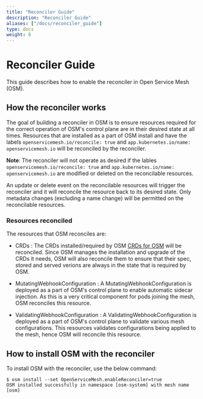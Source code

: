 ```yaml
---
title: "Reconciler Guide"
description: "Reconciler Guide"
aliases: ["/docs/reconciler_guide"]
type: docs
weight: 8
---
```


# Reconciler Guide

This guide describes how to enable the reconciler in Open Service Mesh (OSM).

## How the reconciler works

The goal of building a reconciler in OSM is to ensure resources required for the correct operation of OSM's control plane are in their desired state at all times. Resources that are installed as a part of OSM install and have the labels `openservicemesh.io/reconcile: true` and `app.kubernetes.io/name: openservicemesh.io` will be reconciled by the reconciler.

**Note**: The reconciler will not operate as desired if the lables `openservicemesh.io/reconcile: true` and `app.kubernetes.io/name: openservicemesh.io` are modified or deleted on the reconcilable resources.

An update or delete event on the reconcilable resources will trigger the reconciler and it will reconcile the resource back to its desired state. Only metadata changes (excluding a name change) will be permitted on the reconcilable resources.

### Resources reconciled

The resources that OSM reconciles are:

- CRDs : The CRDs installed/required by OSM [CRDs for OSM](https://github.com/openservicemesh/osm/tree/main/cmd/osm-bootstrap/crds) will be reconciled. Since OSM manages the installation and upgrade of the CRDs it needs, OSM will also reconcile them to ensure that their spec, stored and served verions are always in the state that is required by OSM.

- MutatingWebhookConfiguration : A MutatingWebhookConfiguration is deployed as a part of OSM's control plane to enable automatic sidecar injection. As this is a very critical component for pods joining the mesh, OSM reconciles this resource. 

- ValidatingWebhookConfiguration : A ValidatingWebhookConfiguration is deployed as a part of OSM's control plane to validate various mesh configurations. This resources validates configurations being applied to the mesh, hence OSM will reconcile this resource.


## How to install OSM with the reconciler

To install OSM with the reconciler, use the below command:

```console
$ osm install --set OpenServiceMesh.enableReconciler=true
OSM installed successfully in namespace [osm-system] with mesh name [osm]
```

